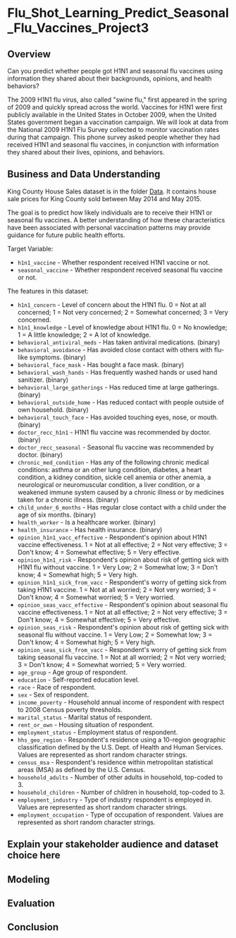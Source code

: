 # Flu_Shot_Learning_Predict_Seasonal_Flu_Vaccines_Project3

## Overview

Can you predict whether people got H1N1 and seasonal flu vaccines using information they shared about their backgrounds, opinions, and health behaviors?

The 2009 H1N1 flu virus, also called "swine flu," first appeared in the spring of 2009 and quickly spread across the world.
Vaccines for H1N1 were first publicly available in the United States in October 2009, when the United States government began a vaccination campaign. We will look at data from the National 2009 H1N1 Flu Survey collected to monitor vaccination rates during that campaign. This phone survey asked people whether they had received H1N1 and seasonal flu vaccines, in conjunction with information they shared about their lives, opinions, and behaviors. 

## Business and Data Understanding

King County House Sales dataset is in the folder [Data](https://github.com/erdemiraysu/KingCountySales_Regression_Project2/tree/master/data). It contains house sale prices for King County sold between May 2014 and May 2015.

The goal is to predict how likely individuals are to receive their H1N1 or seasonal flu vaccines. A better understanding of how these characteristics have been associated with personal vaccination patterns may provide guidance for future public health efforts.

Target Variable: 
* `h1n1_vaccine` -  Whether respondent received H1N1 vaccine or not.
* `seasonal_vaccine` - Whether respondent received seasonal flu vaccine or not.

The features in this dataset:

* `h1n1_concern` - Level of concern about the H1N1 flu. 0 = Not at all concerned; 1 = Not very concerned; 2 = Somewhat concerned; 3 = Very concerned.
* `h1n1_knowledge` - Level of knowledge about H1N1 flu. 0 = No knowledge; 1 = A little knowledge; 2 = A lot of knowledge.
* `behavioral_antiviral_meds` - Has taken antiviral medications. (binary)
* `behavioral_avoidance` - Has avoided close contact with others with flu-like symptoms. (binary)
* `behavioral_face_mask` - Has bought a face mask. (binary)
* `behavioral_wash_hands` - Has frequently washed hands or used hand sanitizer. (binary)
* `behavioral_large_gatherings` - Has reduced time at large gatherings. (binary)
* `behavioral_outside_home` - Has reduced contact with people outside of own household. (binary)
* `behavioral_touch_face` - Has avoided touching eyes, nose, or mouth. (binary)
* `doctor_recc_h1n1` - H1N1 flu vaccine was recommended by doctor. (binary)
* `doctor_recc_seasonal` - Seasonal flu vaccine was recommended by doctor. (binary)
* `chronic_med_condition` - Has any of the following chronic medical conditions: asthma or an other lung condition, diabetes, a heart condition, a kidney condition, sickle cell anemia or other anemia, a neurological or neuromuscular condition, a liver condition, or a weakened immune system caused by a chronic illness or by medicines taken for a chronic illness. (binary)
* `child_under_6_months` - Has regular close contact with a child under the age of six months. (binary)
* `health_worker` - Is a healthcare worker. (binary)
* `health_insurance` - Has health insurance. (binary)
* `opinion_h1n1_vacc_effective` - Respondent's opinion about H1N1 vaccine effectiveness. 1 = Not at all effective; 2 = Not very effective; 3 = Don't know; 4 = Somewhat effective; 5 = Very effective.
* `opinion_h1n1_risk` - Respondent's opinion about risk of getting sick with H1N1 flu without vaccine. 1 = Very Low; 2 = Somewhat low; 3 = Don't know; 4 = Somewhat high; 5 = Very high.
* `opinion_h1n1_sick_from_vacc` - Respondent's worry of getting sick from taking H1N1 vaccine. 1 = Not at all worried; 2 = Not very worried; 3 = Don't know; 4 = Somewhat worried; 5 = Very worried.
* `opinion_seas_vacc_effective` - Respondent's opinion about seasonal flu vaccine effectiveness. 1 = Not at all effective; 2 = Not very effective; 3 = Don't know; 4 = Somewhat effective; 5 = Very effective.
* `opinion_seas_risk` - Respondent's opinion about risk of getting sick with seasonal flu without vaccine. 1 = Very Low; 2 = Somewhat low; 3 = Don't know; 4 = Somewhat high; 5 = Very high.
* `opinion_seas_sick_from_vacc` - Respondent's worry of getting sick from taking seasonal flu vaccine. 1 = Not at all worried; 2 = Not very worried; 3 = Don't know; 4 = Somewhat worried; 5 = Very worried. 
* `age_group` - Age group of respondent.
* `education` - Self-reported education level.
* `race` - Race of respondent.
* `sex` - Sex of respondent.
* `income_poverty` - Household annual income of respondent with respect to 2008 Census poverty thresholds.
* `marital_status` - Marital status of respondent.
* `rent_or_own` - Housing situation of respondent.
* `employment_status` - Employment status of respondent.
* `hhs_geo_region` - Respondent's residence using a 10-region geographic classification defined by the U.S. Dept. of Health and Human Services. Values are represented as short random character strings.
* `census_msa` - Respondent's residence within metropolitan statistical areas (MSA) as defined by the U.S. Census.
* `household_adults` - Number of other adults in household, top-coded to 3.
* `household_children` - Number of children in household, top-coded to 3.
* `employment_industry` - Type of industry respondent is employed in. Values are represented as short random character strings.
* `employment_occupation` - Type of occupation of respondent. Values are represented as short random character strings.



## Explain your stakeholder audience and dataset choice here



## Modeling



## Evaluation



## Conclusion
